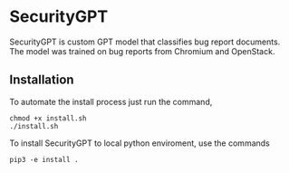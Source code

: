 # SecurityGPT
SecurityGPT is custom GPT model that classifies bug report documents. The model was trained on bug reports from Chromium and OpenStack. 

## Installation
To automate the install process just run the command, 
```console
chmod +x install.sh
./install.sh
```

To install SecurityGPT to local python enviroment, use the commands
```console
pip3 -e install .
```
